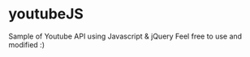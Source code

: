 youtubeJS
=========

Sample of Youtube API using Javascript & jQuery
Feel free to use and modified :)

